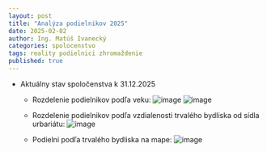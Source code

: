 ```yaml
---
layout: post
title: "Analýza podielnikov 2025"
date: 2025-02-02
author: Ing. Matúš Ivanecký
categories: spolocenstvo
tags: reality podielnici zhromaždenie
published: true
---
```


- Aktuálny stav spoločenstva k 31.12.2025
  -  Rozdelenie podielnikov podľa veku:
    ![image](https://github.com/user-attachments/assets/2231be97-00a2-43ed-8c90-61ed6fffb2ee)
    ![image](https://github.com/user-attachments/assets/1cd0e3a3-1aa0-4c58-b844-5c9ca498ea24)


  -  Rozdelenie podielnikov podľa vzdialenosti trvalého bydliska od sídla urbariátu:
    ![image](https://github.com/user-attachments/assets/f0166fb0-bdc1-4765-8ca9-7b310ffb79a9)

  - Podielni podľa trvalého bydliska na mape:
    ![image](https://github.com/user-attachments/assets/8cc1ad2a-9d90-43d9-ab92-cf646501341b)



